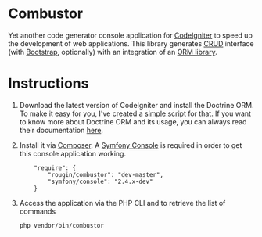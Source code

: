 Combustor
=========

Yet another code generator console application for [CodeIgniter](https://ellislab.com/codeigniter/) to speed up the development of web applications. This library generates [CRUD](http://en.wikipedia.org/wiki/Create,_read,_update_and_delete) interface (with [Bootstrap](http://www.getbootstrap.com), optionally) with an integration of an [ORM library](http://www.doctrine-project.org/).

Instructions
============

1. Download the latest version of CodeIgniter and install the Doctrine ORM. To make it easy for you, I've created a [simple script](https://github.com/rougin/ignite.php) for that. If you want to know more about Doctrine ORM and its usage, you can always read their documentation [here](doctrine-orm.readthedocs.org/en/latest/tutorials/getting-started.html).

2. Install it via [Composer](http://www.getcomposer.com). A [Symfony Console](https://github.com/symfony/Console) is required in order to get this console application working.
	
	```
		"require": {
			"rougin/combustor": "dev-master",
			"symfony/console": "2.4.x-dev"
		}
	```

3. Access the application via the PHP CLI and to retrieve the list of commands
	
	```php vendor/bin/combustor```
